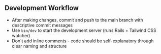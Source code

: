 ## Development Workflow
- After making changes, commit and push to the main branch with descriptive commit messages
- Use `bin/dev` to start the development server (runs Rails + Tailwind CSS watcher)
- Don't add inline comments - code should be self-explanatory through clear naming and structure
